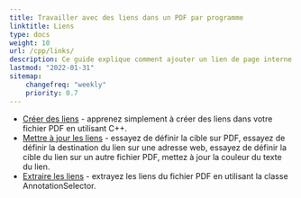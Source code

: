 ```yaml
---
title: Travailler avec des liens dans un PDF par programme
linktitle: Liens
type: docs
weight: 10
url: /cpp/links/
description: Ce guide explique comment ajouter un lien de page interne dans un PDF ou insérer un lien hypertexte externe vers un site web dans un PDF en langage C++.
lastmod: "2022-01-31"
sitemap:
    changefreq: "weekly"
    priority: 0.7
---
```


- [Créer des liens](/pdf/cpp/create-links/) - apprenez simplement à créer des liens dans votre fichier PDF en utilisant C++.
- [Mettre à jour les liens](/pdf/cpp/update-links/) - essayez de définir la cible sur PDF, essayez de définir la destination du lien sur une adresse web, essayez de définir la cible du lien sur un autre fichier PDF, mettez à jour la couleur du texte du lien.
- [Extraire les liens](/pdf/cpp/extract-links) - extrayez les liens du fichier PDF en utilisant la classe AnnotationSelector.
